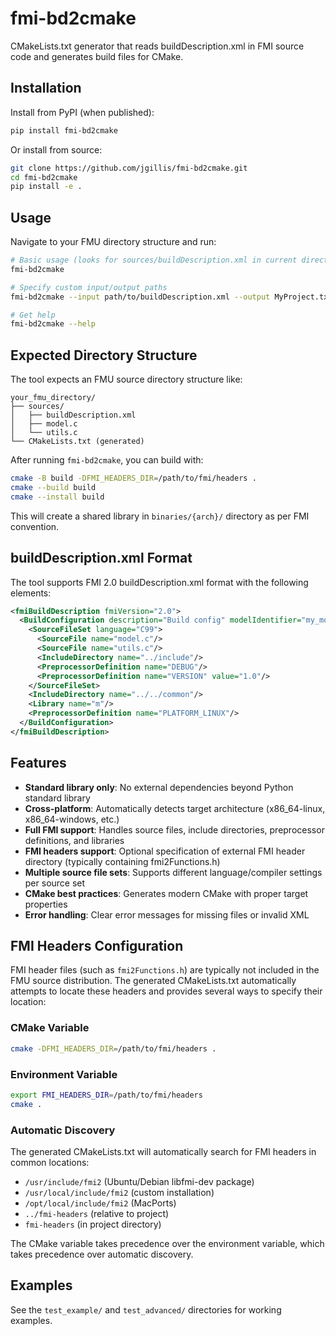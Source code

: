 # fmi-bd2cmake

CMakeLists.txt generator that reads buildDescription.xml in FMI source code and generates build files for CMake.

## Installation

Install from PyPI (when published):
```bash
pip install fmi-bd2cmake
```

Or install from source:
```bash
git clone https://github.com/jgillis/fmi-bd2cmake.git
cd fmi-bd2cmake
pip install -e .
```

## Usage

Navigate to your FMU directory structure and run:

```bash
# Basic usage (looks for sources/buildDescription.xml in current directory)
fmi-bd2cmake

# Specify custom input/output paths
fmi-bd2cmake --input path/to/buildDescription.xml --output MyProject.txt

# Get help
fmi-bd2cmake --help
```

## Expected Directory Structure

The tool expects an FMU source directory structure like:

```
your_fmu_directory/
├── sources/
│   ├── buildDescription.xml
│   ├── model.c
│   └── utils.c
└── CMakeLists.txt (generated)
```

After running `fmi-bd2cmake`, you can build with:

```bash
cmake -B build -DFMI_HEADERS_DIR=/path/to/fmi/headers .
cmake --build build
cmake --install build
```

This will create a shared library in `binaries/{arch}/` directory as per FMI convention.

## buildDescription.xml Format

The tool supports FMI 2.0 buildDescription.xml format with the following elements:

```xml
<fmiBuildDescription fmiVersion="2.0">
  <BuildConfiguration description="Build config" modelIdentifier="my_model">
    <SourceFileSet language="C99">
      <SourceFile name="model.c"/>
      <SourceFile name="utils.c"/>
      <IncludeDirectory name="../include"/>
      <PreprocessorDefinition name="DEBUG"/>
      <PreprocessorDefinition name="VERSION" value="1.0"/>
    </SourceFileSet>
    <IncludeDirectory name="../../common"/>
    <Library name="m"/>
    <PreprocessorDefinition name="PLATFORM_LINUX"/>
  </BuildConfiguration>
</fmiBuildDescription>
```

## Features

- **Standard library only**: No external dependencies beyond Python standard library
- **Cross-platform**: Automatically detects target architecture (x86_64-linux, x86_64-windows, etc.)
- **Full FMI support**: Handles source files, include directories, preprocessor definitions, and libraries
- **FMI headers support**: Optional specification of external FMI header directory (typically containing fmi2Functions.h)
- **Multiple source file sets**: Supports different language/compiler settings per source set
- **CMake best practices**: Generates modern CMake with proper target properties
- **Error handling**: Clear error messages for missing files or invalid XML

## FMI Headers Configuration

FMI header files (such as `fmi2Functions.h`) are typically not included in the FMU source distribution. The generated CMakeLists.txt automatically attempts to locate these headers and provides several ways to specify their location:

### CMake Variable
```bash
cmake -DFMI_HEADERS_DIR=/path/to/fmi/headers .
```

### Environment Variable
```bash
export FMI_HEADERS_DIR=/path/to/fmi/headers
cmake .
```

### Automatic Discovery
The generated CMakeLists.txt will automatically search for FMI headers in common locations:
- `/usr/include/fmi2` (Ubuntu/Debian libfmi-dev package)
- `/usr/local/include/fmi2` (custom installation)
- `/opt/local/include/fmi2` (MacPorts)
- `../fmi-headers` (relative to project)
- `fmi-headers` (in project directory)

The CMake variable takes precedence over the environment variable, which takes precedence over automatic discovery.

## Examples

See the `test_example/` and `test_advanced/` directories for working examples.
